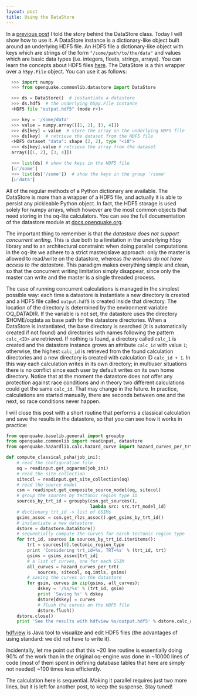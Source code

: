 ```yaml
---
layout: post
title: Using the DataStore
---
```


In a [previous post](/2015/06/14/introducing-the-datastore) I told the story
behind the DataStore class. Today I will show how to use it.
A DataStore instance is a dictionary-like object built around
an underlying HDF5 file. An HDF5 file a dictionary-like object
with keys which are strings of the form `"/some/path/to/the/data"`
and values which are basic data types (i.e. integers, floats,
strings, arrays). You can learn the concepts about HDF5
files [here](http://docs.h5py.org/en/latest/). The DataStore
is a thin wrapper over a `h5py.File` object.
You can use it as follows:

```python
  >>> import numpy
  >>> from openquake.commonlib.datastore import DataStore

  >>> ds = DataStore()  # instantiate a datastore
  >>> ds.hdf5  # the underlying h5py.File instance
  <HDF5 file "output.hdf5" (mode r+)>

  >>> key = '/some/data'
  >>> value = numpy.array([[1, 2], [3, 4]])
  >>> ds[key] = value  # store the array on the underlying HDF5 file
  >>> ds[key]  # retrieve the dataset from the HDF5 file
  <HDF5 dataset "data": shape (2, 2), type "<i8">
  >>> ds[key].value # retrieve the array from the dataset
  array([[1, 2], [3, 4]])

  >>> list(ds) # show the keys in the HDF5 file
  [u'/some']
  >>> list(ds['/some'])  # show the keys in the group '/some'
  [u'data']
```

All of the regular methods of a Python dictionary are available. The
DataStore is more than a wrapper of a HDF5 file, and actually it is
able to persist any pickleable Python object. In fact, the HDF5
storage is used solely for numpy arrays, which however are the most
common objects that need storing in the oq-lite calculators. You can
see the full documentation of the datastore module at
[docs.openquake.org](http://docs.openquake.org/oq-risklib/master/openquake.commonlib.html#module-openquake.commonlib.datastore).

The important thing to remember is that *the datastore does not support
concurrent writing*. This is due both to a limitation in the underlying
h5py library and to an architectural constraint: when doing parallel
computations in the oq-lite we adhere to a strict
master/slave approach: only the master is allowed to read/write
on the datastore, whereas *the workers do not have access
to the datastore*. This paradigm makes everything simple and clean,
so that the concurrent writing limitation simply disappear, since
only the master can write and the master is a single threaded process.

The case of running concurrent calculations is managed in the simplest
possible way: each time a datastore is instantiate a new directory is
created and a HDF5 file called `output.hdf5` is created
inside that directory. The location of the directory
is determined by the environment variable OQ_DATADIR. If the variable
is not set, the datastore uses the directory $HOME/oqdata as base
path for the datastore directories. When a DataStore is instantiated,
the base directory is searched (it is automatically created if not found)
and directories with names following the pattern `calc_<ID>` are retrieved.
If nothing is found, a directory called `calc_1` is created
and the datastore instance grows an attribute `calc_id` with value `1`;
otherwise, the highest `calc_id` is retrieved from the found calculation
directories and a new directory is created with calculation ID
`calc_id + 1`. In this way each calculation writes in its own directory;
in multiuser situations there is no conflict since each user by default
writes on its own home directory. Notice that at the moment the datastore
does not offer any protection against race conditions and in theory 
two different calculations could get the same `calc_id`. That may change
in the future. In practice, calculations are started manually, there
are seconds between one and the next, so race conditions never
happen.

I will close this post with a short routine that performs a classical
calculation and save the results in the datastore, so that you can
see how it works in practice:

```python
from openquake.baselib.general import groupby
from openquake.commonlib import readinput, datastore
from openquake.hazardlib.calc.hazard_curve import hazard_curves_per_trt

def compute_classical_psha(job_ini):
    # read the configuration file
    oq = readinput.get_oqparam(job_ini)
    # read the site collection
    sitecol = readinput.get_site_collection(oq)
    # read the source model
    csm = readinput.get_composite_source_model(oq, sitecol)
    # group the sources by tectonic region type ID
    sources_by_trt_id = groupby(csm.get_sources(),
                                lambda src: src.trt_model_id)
    # dictionary trt_id -> list of GSIMs
    gsims_assoc = csm.get_rlzs_assoc().get_gsims_by_trt_id()
    # instantiate a new datastore
    dstore = datastore.DataStore()
    # sequentially compute the curves for earch tectonic region type
    for trt_id, sources in sources_by_trt_id.iteritems():
        trt = sources[0].tectonic_region_type
        print 'Considering trt_id=%s, TRT=%s' % (trt_id, trt)
        gsims = gsims_assoc[trt_id]
        # a list of curves, one for each GSIM
        all_curves = hazard_curves_per_trt(
            sources, sitecol, oq.imtls, gsims)
        # saving the curves in the datastore
        for gsim, curves in zip(gsims, all_curves):
            dskey = '/%s/%s' % (trt_id, gsim)
            print 'Saving %s' % dskey
            dstore[dskey] = curves
            # flush the curves on the HDF5 file
            dstore.flush()
    dstore.close()
    print 'See the results with hdfview %s/output.hdf5' % dstore.calc_dir
```

[hdfview](https://www.hdfgroup.org/products/java/hdfview/) is Java
tool to visualize and edit HDF5 files (the advantages of using
standard: we did not have to write it).

Incidentally, let me point out that this ~20 line routine is
essentially doing 90% of the work than in the original oq-engine was
done in ~10000 lines of code (most of them spent in defining database
tables that here are simply not needed) ~100 times less efficiently.

The calculation here is sequential. Making it parallel requires just
two more lines, but it is left for another post, to keep the
suspense. Stay tuned!
